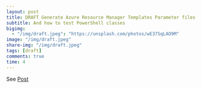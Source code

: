 ```yaml
---
layout: post
title: DRAFT Generate Azure Resource Manager Templates Parameter files using PowerShell
subtitle: And how to test PowerShell classes
bigimg:
  - "/img/draft.jpeg": "https://unsplash.com/photos/wE37SqLAO9M"
image: "/img/draft.jpeg"
share-img: "/img/draft.jpeg"
tags: [draft]
comments: true
time: 4
---
```


See [Post](/2019-08-26-Generate-Azure-Resource-Manager-Template-File)
